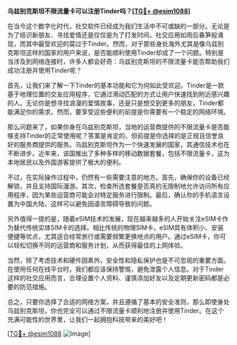 **乌兹别克斯坦不限流量卡可以注册Tinder吗？[[TG💪+ @esim1088](https://t.me/s/esim1088)]**

在当今这个数字化时代，社交软件已经成为我们生活中不可或缺的一部分。无论是为了结识新朋友、寻找爱情还是仅仅是为了打发时间，社交应用如雨后春笋般涌现，而其中最受欢迎的莫过于Tinder。然而，对于那些身处海外尤其是像乌兹别克斯坦这样的国家的用户来说，是否能顺利使用Tinder却成了一个问题。特别是当涉及到网络连接时，许多人都会好奇：乌兹别克斯坦的不限流量卡能否帮助我们成功注册并使用Tinder呢？

首先，让我们来了解一下Tinder的基本功能和它为何如此受欢迎。Tinder是一款基于地理位置的交友应用程序，它通过滑动匹配的方式让用户快速找到附近感兴趣的人。无论你是想寻找浪漫的爱情故事，还是只是想交到更多的朋友，Tinder都能满足你的需求。然而，要享受这些便利的前提是你需要有一个稳定的网络环境。

那么问题来了，如果你身在乌兹别克斯坦，当地的运营商提供的不限流量卡是否能够支持Tinder的正常使用呢？答案是肯定的，但前提是你选择的是正规且信誉良好的服务商提供的服务。乌兹别克斯坦作为一个快速发展的国家，其通信技术也在不断进步。近年来，该国推出了多种多样的移动数据套餐，包括不限流量卡，这为本地居民以及外国游客提供了极大的便利。

不过，在实际操作过程中，仍然有一些需要注意的地方。首先，确保你的设备已经解锁，并且支持国际漫游。其次，检查所选套餐是否真的无限制地允许访问所有应用程序，因为某些运营商可能会对特定服务进行限制。最后，确认你的手机语言设置为中国大陆，这样可以避免因语言障碍导致的问题。

另外值得一提的是，随着eSIM技术的发展，现在越来越多的人开始关注eSIM卡作为替代传统实体SIM卡的选择。相比传统的物理SIM卡，eSIM具有体积小、安装便捷等优点，尤其适合经常旅行或需要频繁更换地点的用户。通过eSIM卡，你可以轻松切换不同的运营商和服务计划，从而获得最佳的上网体验。

当然，除了考虑技术和硬件因素外，安全性和隐私保护也是不可忽视的重要方面。在使用任何在线平台时，我们都应该保持警惕，避免泄露个人信息。对于Tinder这样的社交应用而言，合理设置个人资料、谨慎添加好友以及定期更新密码都是必要的防范措施。

总之，只要你选择了合适的网络方案，并且遵循了基本的安全准则，那么即使身处乌兹别克斯坦，你也完全可以通过不限流量卡顺利地注册并使用Tinder。在这个充满可能性的世界里，让我们一起拥抱科技带来的美好吧！

[[TG💪+ @esim1088](https://t.me/s/esim1088) ![Image](https://i.postimg.cc/4NQfJmqS/Snipaste-2025-05-13-00-14-12.png)]
